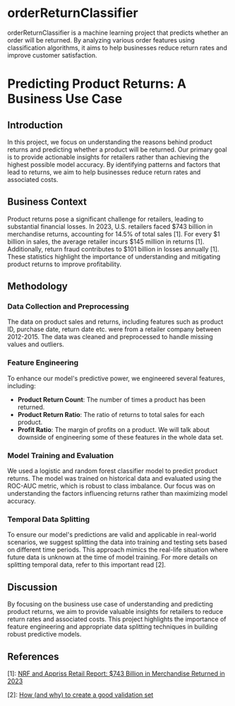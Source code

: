 # orderReturnClassifier
orderReturnClassifier is a machine learning project that predicts whether an order will be returned. By analyzing various order features using classification algorithms, it aims to help businesses reduce return rates and improve customer satisfaction.

# Predicting Product Returns: A Business Use Case

## Introduction

In this project, we focus on understanding the reasons behind product returns and predicting whether a product will be returned. Our primary goal is to provide actionable insights for retailers rather than achieving the highest possible model accuracy. By identifying patterns and factors that lead to returns, we aim to help businesses reduce return rates and associated costs.

## Business Context

Product returns pose a significant challenge for retailers, leading to substantial financial losses. In 2023, U.S. retailers faced $743 billion in merchandise returns, accounting for 14.5% of total sales [1]. For every $1 billion in sales, the average retailer incurs $145 million in returns [1]. Additionally, return fraud contributes to $101 billion in losses annually [1]. These statistics highlight the importance of understanding and mitigating product returns to improve profitability.

## Methodology

### Data Collection and Preprocessing

The data on product sales and returns, including features such as product ID, purchase date, return date etc. were from a retailer company between 2012-2015. The data was cleaned and preprocessed to handle missing values and outliers.

### Feature Engineering

To enhance our model's predictive power, we engineered several features, including:
- **Product Return Count**: The number of times a product has been returned.
- **Product Return Ratio**: The ratio of returns to total sales for each product.
- **Profit Ratio**: The margin of profits on a product.
We will talk about downside of engineering some of these features in the whole data set.

### Model Training and Evaluation

We used a logistic and random forest classifier model to predict product returns. The model was trained on historical data and evaluated using the ROC-AUC metric, which is robust to class imbalance. Our focus was on understanding the factors influencing returns rather than maximizing model accuracy.

### Temporal Data Splitting

To ensure our model's predictions are valid and applicable in real-world scenarios, we suggest splitting the data into training and testing sets based on different time periods. This approach mimics the real-life situation where future data is unknown at the time of model training. For more details on splitting temporal data, refer to this important read [2].

## Discussion

By focusing on the business use case of understanding and predicting product returns, we aim to provide valuable insights for retailers to reduce return rates and associated costs. This project highlights the importance of feature engineering and appropriate data splitting techniques in building robust predictive models.

## References

[1]: [NRF and Appriss Retail Report: $743 Billion in Merchandise Returned in 2023](https://nrf.com/media-center/press-releases/nrf-and-appriss-retail-report-743-billion-merchandise-returned-2023)

[2]: [How (and why) to create a good validation set](https://www.fast.ai/posts/2017-11-13-validation-sets.html)
